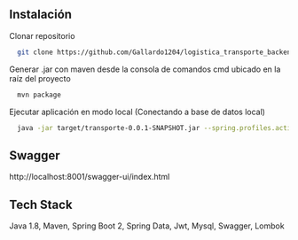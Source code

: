 
## Instalación

Clonar repositorio

```bash
  git clone https://github.com/Gallardo1204/logistica_transporte_backend.git
```

Generar .jar con maven desde la consola de comandos cmd ubicado en la raíz del proyecto

```bash
  mvn package
```

Ejecutar aplicación en modo local (Conectando a base de datos local)

```bash
  java -jar target/transporte-0.0.1-SNAPSHOT.jar --spring.profiles.active=local
```

## Swagger

http://localhost:8001/swagger-ui/index.html

## Tech Stack

Java 1.8, Maven, Spring Boot 2, Spring Data, Jwt, Mysql, Swagger, Lombok
